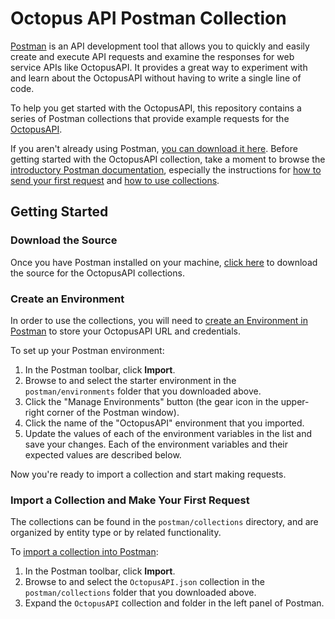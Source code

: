 # Octopus API Postman Collection

[Postman](https://www.getpostman.com/postman) is an API development tool that allows you to quickly and easily create and execute API requests and examine the responses for web service APIs like OctopusAPI.
It provides a great way to experiment with and learn about the OctopusAPI without having to write a single line of code.

To help you get started with the OctopusAPI, this repository contains a series of Postman collections that provide example requests for the [OctopusAPI](https://www.postman.com/maximizercrm/workspace/maximizer-api/overview).

If you aren't already using Postman, [you can download it here](https://www.getpostman.com/postman). Before getting started with the OctopusAPI collection, take a moment to browse the [introductory Postman documentation](https://learning.postman.com/docs/), especially the instructions for [how to send your first request](https://learning.postman.com/docs/getting-started/sending-the-first-request/) and [how to use collections](https://learning.postman.com/docs/sending-requests/intro-to-collections/).

## Getting Started

### Download the Source

Once you have Postman installed on your machine, [click here](https://github.com/MaximizerCRM/octopus-api/archive/master.zip) to download the source for the OctopusAPI collections.

### Create an Environment

In order to use the collections, you will need to [create an Environment in Postman](https://learning.postman.com/docs/sending-requests/managing-environments/) to store your OctopusAPI URL and credentials.

To set up your Postman environment:
1. In the Postman toolbar, click **Import**.
2. Browse to and select the starter environment in the `postman/environments` folder that you downloaded above.
3. Click the "Manage Environments" button (the gear icon in the upper-right corner of the Postman window).
4. Click the name of the "OctopusAPI" environment that you imported.
5. Update the values of each of the environment variables in the list and save your changes. Each of the environment variables and their expected values are described below.

Now you're ready to import a collection and start making requests.

### Import a Collection and Make Your First Request

The collections can be found in the `postman/collections` directory, and are organized by entity type or by related functionality.

To [import a collection into Postman](https://www.getpostman.com/docs/postman/collections/data_formats):
1. In the Postman toolbar, click **Import**.
2. Browse to and select the `OctopusAPI.json` collection in the `postman/collections` folder that you downloaded above.
3. Expand the `OctopusAPI` collection and folder in the left panel of Postman.
